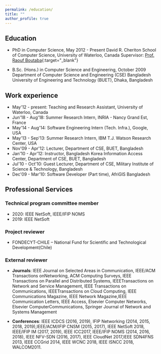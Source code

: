 ```yaml
---
permalink: /education/
title: ""
author_profile: true
---
```

## Education
- PhD in Computer Science, May 2012 - Present
David R. Cheriton School of Computer Science, University of Waterloo, Canada
Supervisor: [Prof. Raouf Boutaba](https://rboutaba.cs.uwaterloo.ca){:target="_blank"}

- B.Sc. (Hons.) in Computer Science and Engineering, October 2009
Department of Computer Science and Engineering (CSE)
Bangladesh University of Engineering and Technology (BUET), Dhaka, Bangladesh

## Work experience
- May'12 - present: Teaching and Research Assistant, University of Waterloo, Canada
- Jun'18 - Aug'18: Summer Research Intern, INRIA - Nancy Grand Est, France
- May'14 - Aug'14: Software Engineering Intern (Tech. Infra.), Google, USA
- May'13 - Sep'13: Summer Research Intern, IBM T.J. Watson Research Center, USA
- Nov'09 - Apr'12: Lecturer, Department of CSE, BUET, Bangladesh
- Jan'10 - Apr'12: Instructor, Bangladesh Korea Information Access Center, Department of CSE, BUET, Bangladesh 
- Jul'10 - Oct'10: Guest Lecturer, Department of CSE, Military Institute of Science & Technology, Bangladesh
- Dec'09 - Mar'10: Software Developer (Part time), AfriGIS Bangladesh

## Professional Services
### Technical program committee member
- 2020: IEEE NetSoft, IEEE/IFIP NOMS
- 2019: IEEE NetSoft

### Project reviewer
- FONDECYT-CHILE – National Fund for Scientific and Technological Development(Chile)

### External reviewer
- **Journals**: IEEE Journal on Selected Areas in Communication, IEEE/ACM Transactions onNetworking, ACM Computing Surveys, IEEE Transactions on Parallel and Distributed Systems, IEEETransactions on Network and Service Management, IEEE Transactions on Communications, IEEETransactions on Cloud Computing, IEEE Communications Magazine, IEEE Network Magazine,IEEE Communication  Letters,  IEEE Access,  Elsevier  Computer Networks,  Elsevier  ComputerCommunications, Springer Journal of Network and Systems Management

- **Conferences**: IEEE  ICDCS  (2016,  2019),  IFIP  Networking  (2014,  2015,  2018,  2019),IEEE/ACM/IFIP CNSM (2015, 2017), IEEE NetSoft 2018, IEEE/IFIP IM (2017, 2019), IEEE ICC2017, IEEE/IFIP NOMS (2014, 2016, 2018), IEEE NFV-SDN (2016, 2017), IEEE CloudNet 2017,IEEE SDN4FNS 2013, IEEE CCGrid 2014, IEEE WCNC 2018, IEEE ISNCC 2018, WALCOM2011.
